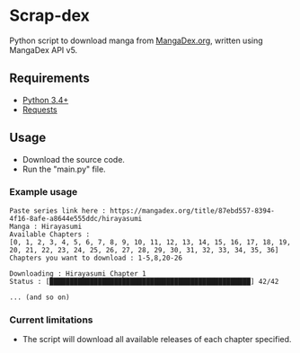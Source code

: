 # Scrap-dex
Python script to download manga from [MangaDex.org](https://mangadex.org/), written using MangaDex API v5.

## Requirements
  * [Python 3.4+](https://www.python.org/downloads/)
  * [Requests](https://pypi.org/project/requests/)

## Usage
  * Download the source code.
  * Run the "main.py" file.

### Example usage
```
Paste series link here : https://mangadex.org/title/87ebd557-8394-4f16-8afe-a8644e555ddc/hirayasumi
Manga : Hirayasumi
Available Chapters :
[0, 1, 2, 3, 4, 5, 6, 7, 8, 9, 10, 11, 12, 13, 14, 15, 16, 17, 18, 19,
20, 21, 22, 23, 24, 25, 26, 27, 28, 29, 30, 31, 32, 33, 34, 35, 36]
Chapters you want to download : 1-5,8,20-26

Downloading : Hirayasumi Chapter 1
Status : [██████████████████████████████████████████████████] 42/42

... (and so on)
```

### Current limitations
  * The script will download all available releases of each chapter specified.
